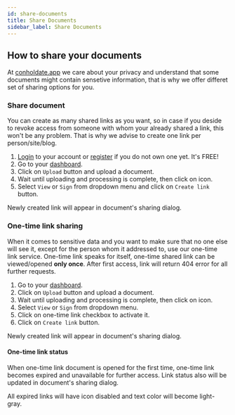 ```yaml
---
id: share-documents
title: Share Documents
sidebar_label: Share Documents
---
```


## How to share your documents
At [conholdate.app](https://conholdate.app) we care about your privacy and understand that some documents might contain sensetive information, that is why we offer differet set of sharing options for you.

### Share document
You can create as many shared links as you want, so in case if you deside to revoke access from someone with whom your already shared a link, this won't be any problem. That is why we advise to create one link per person/site/blog.
1. [Login](https://conholdate.app/signin) to your account or [register](https://conholdate.app/signin) if you do not own one yet. It's FREE!
1. Go to your [dashboard](https://dashboard.conholdate.app).
1. Click on `Upload` button and upload a document.
1. Wait until uploading and processing is complete, then click on <i class="fas fa-link"></i> icon.
1. Select `View` or `Sign` from dropdown menu and click on `Create link` button.

Newly created link will appear in document's sharing dialog.

### One-time link sharing
When it comes to sensitive data and you want to make sure that no one else will see it, except for the person whom it addressed to, use our one-time link service.
One-time link speaks for itself, one-time shared link can be viewed/opened **only once**. After first access, link will return 404 error for all further requests.
1. Go to your [dashboard](https://dashboard.conholdate.app).
1. Click on `Upload` button and upload a document.
1. Wait until uploading and processing is complete, then click on <i class="fas fa-link"></i> icon.
1. Select `View` or `Sign` from dropdown menu.
1. Click on one-time link checkbox to activate it.
1. Click on `Create link` button.

Newly created link will appear in document's sharing dialog.
 
#### One-time link status
When one-time link document is opened for the first time, one-time link becomes expired and unavailable for further access. Link status also will be updated in document's sharing dialog.

<i class="fas fa-info-circle"></i> All expired links will have <i class="far fa-copy"></i> icon disabled and text color will become light-gray.
